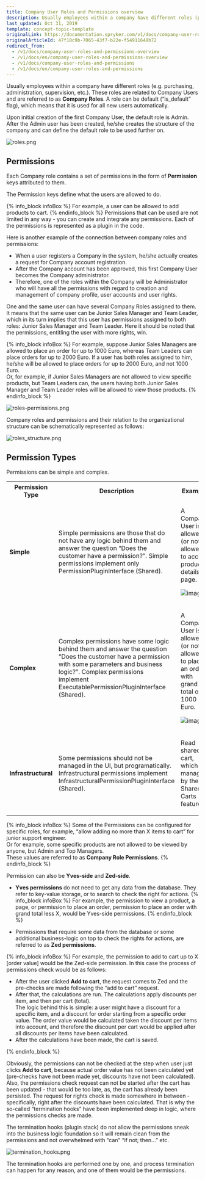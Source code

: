 ```yaml
---
title: Company User Roles and Permissions overview
description: Usually employees within a company have different roles (purchasing, administration, supervision, etc.). These roles are referred to as Company Roles.
last_updated: Oct 31, 2019
template: concept-topic-template
originalLink: https://documentation.spryker.com/v1/docs/company-user-roles-and-permissions-overview
originalArticleId: 47f18c9b-7065-43f7-b22e-f54911648b72
redirect_from:
  - /v1/docs/company-user-roles-and-permissions-overview
  - /v1/docs/en/company-user-roles-and-permissions-overview
  - /v1/docs/company-user-roles-and-permissions
  - /v1/docs/en/company-user-roles-and-permissions
---
```


Usually employees within a company have different roles (e.g. purchasing, administration, supervision, etc.). These roles are related to Company Users and are referred to as **Company Roles**. A role can be default (“is_default” flag), which means that it is used for all new users automatically.

Upon initial creation of the first Company User, the default role is Admin. After the Admin user has been created, he/she creates the structure of the company and can define the default role to be used further on.

![roles.png](https://spryker.s3.eu-central-1.amazonaws.com/docs/Features/Company+Account+Management/Company+User+Permissions/Company+Roles+and+Permissions+Feature+Overview/roles.png) 

## Permissions
Each Company role contains a set of permissions in the form of **Permission** keys attributed to them.

The Permission keys define what the users are allowed to do.

{% info_block infoBox %}
For example, a user can be allowed to add products to cart.
{% endinfo_block %}
Permissions that can be used are not limited in any way - you can create and integrate any permissions. Each of the permissions is represented as a plugin in the code.

Here is another example of the connection between company roles and permissions:

* When a user registers a Company in the system, he/she actually creates a request for Company account registration.
* After the Company account has been approved, this first Company User becomes the Company administrator.
* Therefore, one of the roles within the Company will be Administrator who will have all the permissions with regard to creation and management of company profile, user accounts and user rights.

One and the same user can have several Company Roles assigned to them. It means that the same user can be Junior Sales Manager and Team Leader, which in its turn implies that this user has permissions assigned to both roles: Junior Sales Manager and Team Leader. Here it should be noted that the permissions, entitling the user with more rights, win.

{% info_block infoBox %}
For example, suppose Junior Sales Managers are allowed to place an order for up to 1000 Euro, whereas Team Leaders can place orders for up to 2000 Euro. If a user has both roles assigned to him, he/she will be allowed to place orders for up to 2000 Euro, and not 1000 Euro.<br>Or, for example, if Junior Sales Managers are not allowed to view specific products, but Team Leaders can, the users having both Junior Sales Manager and Team Leader roles will be allowed to view those products.
{% endinfo_block %}

![roles-permissions.png](https://spryker.s3.eu-central-1.amazonaws.com/docs/Features/Company+Account+Management/Company+User+Permissions/Company+Roles+and+Permissions+Feature+Overview/roles-permissions.png) 

Company roles and permissions and their relation to the organizational structure can be schematically represented as follows:

![roles_structure.png](https://spryker.s3.eu-central-1.amazonaws.com/docs/Features/Company+Account+Management/Company+User+Permissions/Company+Roles+and+Permissions+Feature+Overview/roles_structure.png) 

## Permission Types
Permissions can be simple and complex.
<table>
	<th>Permission Type</th>
	<th>Description</th>
	<th>Example</th>
	<tr>
        <td><b>Simple</b></td>
		<td>	Simple permissions are those that do not have any logic behind them and answer the question “Does the customer have a permission?”. Simple permissions implement only PermissionPluginInterface (Shared).</td>
		<td>
            <p>A Company User is allowed (or not allowed) to access product details page.</p>
            

![image](https://spryker.s3.eu-central-1.amazonaws.com/docs/Features/Company+Account+Management/Company+User+Permissions/Company+Roles+and+Permissions+Feature+Overview/simple_permissions.png) 


</td>
	</tr>
	<tr>
        <td><b>Complex</b></td>
		<td>Complex permissions have some logic behind them and answer the question “Does the customer have a permission with some parameters and business logic?”. Complex permissions implement ExecutablePermissionPluginInterface (Shared).</td>
		<td>
           <p> A Company User is allowed (or not allowed) to place an order with grand total over 1000 Euro.</p>
       
![image](https://spryker.s3.eu-central-1.amazonaws.com/docs/Features/Company+Account+Management/Company+User+Permissions/Company+Roles+and+Permissions+Feature+Overview/complex_permissions.png)
        </td>
	</tr>
    <tr>
        <td><b>Infrastructural</b></td>
		<td>Some permissions should not be managed in the UI, but programatically. Infrastructural permissions implement InfrastructuralPermissionPluginInterface (Shared).</td>
		<td>
           <p> Read shared cart, which is managed by the Shared Carts feature.</p>
       </td>
	</tr>
</table>

{% info_block infoBox %}
Some of the Permissions can be configured for specific roles, for example, “allow adding no more than X items to cart” for junior support engineer.<br>Or for example, some specific products are not allowed to be viewed by anyone, but Admin and Top Managers.<br>These values are referred to as **Company Role Permissions**.
{% endinfo_block %}

Permission can also be **Yves-side** and **Zed-side**.

* **Yves permissions** do not need to get any data from the database. They refer to key-value storage, or to search to check the right for actions.
{% info_block infoBox %}
For example, the permission to view a product, a page, or permission to place an order, permission to place an order with grand total less X, would be Yves-side permissions.
{% endinfo_block %}

* Permissions that require some data from the database or some additional business-logic on top to check the rights for actions, are referred to as **Zed permissions**.

{% info_block infoBox %}
For example, the permission to add to cart up to X [order value] would be the Zed-side permission. In this case the process of permissions check would be as follows:<ul><li>After the user clicked **Add to cart**, the request comes to Zed and the pre-checks are made following the “add to cart” request.</li><li>After that, the calculations are run. The calculations apply discounts per item, and then per cart (total).<br>The logic behind this is simple: a user might have a discount for a specific item, and a discount for order starting from a specific order value. The order value would be calculated taken the discount per items into account, and therefore the discount per cart would be applied after all discounts per items have been calculated.</li><li>After the calculations have been made, the cart is saved.</li></ul>
{% endinfo_block %}

Obviously, the permissions can not be checked at the step when user just clicks **Add to cart**, because actual order value has not been calculated yet (pre-checks have not been made yet, discounts have not been calculated). Also, the permissions check request can not be started after the cart has been updated - that would be too late, as, the cart has already been persisted. The request for rights check is made somewhere in between - specifically, right after the discounts have been calculated. That is why the so-called “termination hooks” have been implemented deep in logic, where the permissions checks are made.

The termination hooks (plugin stack) do not allow the permissions sneak into the business logic foundation so it will remain clean from the permissions and not overwhelmed with “can” “if not; then…” etc.

![termination_hooks.png](https://spryker.s3.eu-central-1.amazonaws.com/docs/Features/Company+Account+Management/Company+User+Permissions/Company+Roles+and+Permissions+Feature+Overview/termination_hooks.png) 

The termination hooks are performed one by one, and process termination can happen for any reason, and one of them would be the permissions.

<!-- Last review date: Feb 8, 2019- by Denis Turkov, Helen Kravchenko -->
